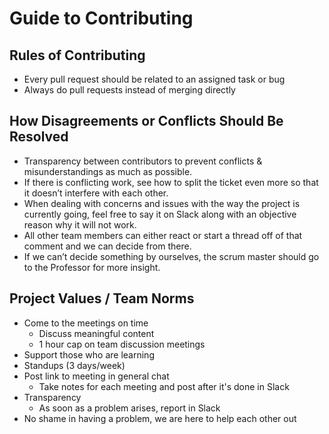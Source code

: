 # Guide to Contributing

## Rules of Contributing
- Every pull request should be related to an assigned task or bug
- Always do pull requests instead of merging directly

## How Disagreements or Conflicts Should Be Resolved
- Transparency between contributors to prevent conflicts & misunderstandings as much as possible.
- If there is conflicting work, see how to split the ticket even more so that it doesn’t interfere with each other.
- When dealing with concerns and issues with the way the project is currently going, feel free to say it on Slack along with an objective reason why it will not work.
- All other team members can either react or start a thread off of that comment and we can decide from there.
- If we can’t decide something by ourselves, the scrum master should go to the Professor for more insight.

## Project Values / Team Norms
- Come to the meetings on time 
    - Discuss meaningful content
    - 1 hour cap on team discussion meetings
- Support those who are learning 
- Standups (3 days/week)
- Post link to meeting in general chat
    - Take notes for each meeting and post after it's done in Slack
- Transparency
    - As soon as a problem arises, report in Slack
- No shame in having a problem, we are here to help each other out
